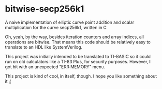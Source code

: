 # bitwise-secp256k1
A naive implementation of elliptic curve point addition and scalar multiplication for the curve secp256k1, written in C

Oh, yeah, by the way, besides iteration counters and array indices, all operations are bitwise.
That means this code should be relatively easy to translate to an HDL like SystemVerilog.

This project was initially intended to be translated to TI-BASIC so it could run on old calculators like a TI-83 Plus, for security purposes. However, I got hit with an unexpected "ERR:MEMORY" menu.

This project is kind of cool, in itself, though.
I hope you like something about it ;)
